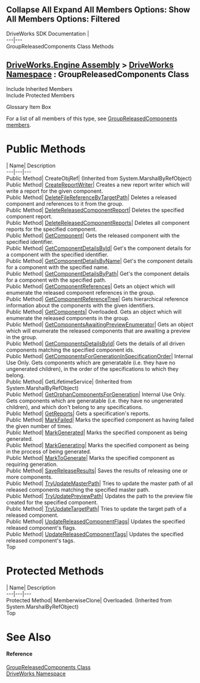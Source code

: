 Collapse All Expand All Members Options: Show All  Members Options: Filtered   
---  
DriveWorks SDK Documentation  |   
---|---  
GroupReleasedComponents Class Methods   
  
[DriveWorks.Engine Assembly](topic2156.md) > [DriveWorks Namespace](topic2159.md) : GroupReleasedComponents Class  
---  
  
Include Inherited Members    
Include Protected Members    


Glossary Item Box

For a list of all members of this type, see [GroupReleasedComponents members](topic3239.md).

# Public Methods

| Name| Description  
---|---|---  
Public Method| CreateObjRef|  (Inherited from System.MarshalByRefObject)  
Public Method| [CreateReportWriter](topic3244.md)| Creates a new report writer which will write a report for the given component.   
Public Method| [DeleteFileReferenceByTargetPath](topic3245.md)| Deletes a released component and references to it from the group.   
Public Method| [DeleteReleasedComponentReport](topic3246.md)| Deletes the specified component report.   
Public Method| [DeleteReleasedComponentReports](topic3247.md)| Deletes all component reports for the specified component.   
Public Method| [GetComponent](topic3248.md)| Gets the released component with the specified identifier.   
Public Method| [GetComponentDetailsById](topic3249.md)| Get's the component details for a component with the specified identifier.   
Public Method| [GetComponentDetailsByName](topic3250.md)| Get's the component details for a component with the specified name.   
Public Method| [GetComponentDetailsByPath](topic3251.md)| Get's the component details for a component with the specified path.   
Public Method| [GetComponentReferences](topic3252.md)| Gets an object which will enumerate the released component references in the group.   
Public Method| [GetComponentReferenceTree](topic3253.md)| Gets hierarchical reference information about the components with the given identifiers.   
Public Method| [GetComponents](topic3254.md)| Overloaded. Gets an object which will enumerate the released components in the group.   
Public Method| [GetComponentsAwaitingPreviewEnumerator](topic3257.md)| Gets an object which will enumerate the released components that are awaiting a preview in the group.   
Public Method| [GetComponentsDetailsById](topic3258.md)| Gets the details of all driven components matching the specified component ids.   
Public Method| [GetComponentsForGenerationInSpecificationOrder](topic3259.md)| Internal Use Only. Gets components which are generatable (i.e. they have no ungenerated children), in the order of the specifications to which they belong.   
Public Method| GetLifetimeService|  (Inherited from System.MarshalByRefObject)  
Public Method| [GetOrphanComponentsForGeneration](topic3260.md)| Internal Use Only. Gets components which are generatable (i.e. they have no ungenerated children), and which don't belong to any specifications.   
Public Method| [GetReports](topic3261.md)| Gets a specification's reports.   
Public Method| [MarkFailed](topic3262.md)| Marks the specified component as having failed the given number of times.   
Public Method| [MarkGenerated](topic3263.md)| Marks the specified component as being generated.   
Public Method| [MarkGenerating](topic3264.md)| Marks the specified component as being in the process of being generated.   
Public Method| [MarkToGenerate](topic3265.md)| Marks the specified component as requiring generation.   
Public Method| [SaveReleaseResults](topic3266.md)| Saves the results of releasing one or more components.   
Public Method| [TryUpdateMasterPath](topic3267.md)| Tries to update the master path of all released components matching the specified master path.   
Public Method| [TryUpdatePreviewPath](topic3268.md)| Updates the path to the preview file created for the specified component.   
Public Method| [TryUpdateTargetPath](topic3269.md)| Tries to update the target path of a released component.   
Public Method| [UpdateReleasedComponentFlags](topic3270.md)| Updates the specified released component's flags.   
Public Method| [UpdateReleasedComponentTags](topic3271.md)| Updates the specified released component's tags.   
Top

# Protected Methods

| Name| Description  
---|---|---  
Protected Method| MemberwiseClone| Overloaded. (Inherited from System.MarshalByRefObject)  
Top

# See Also

#### Reference

[GroupReleasedComponents Class](topic3238.md)   
[DriveWorks Namespace](topic2159.md)


